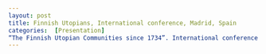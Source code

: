 ```yaml
---
layout: post
title: Finnish Utopians, International conference, Madrid, Spain
categories:  [Presentation] 
“The Finnish Utopian Communities since 1734”. International conference on intentional communities: Real utopias in history. Universidad Autónoma de Madrid, Spain, Oct 25-27, 2021.
---
```

